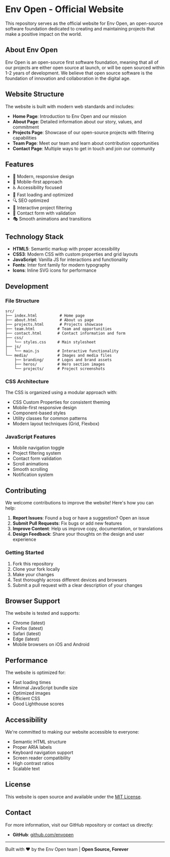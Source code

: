 # Env Open - Official Website

This repository serves as the official website for Env Open, an open-source software foundation dedicated to creating and maintaining projects that make a positive impact on the world.

## About Env Open

Env Open is an open-source first software foundation, meaning that all of our projects are either open source at launch, or will be open sourced within 1-2 years of development. We believe that open source software is the foundation of innovation and collaboration in the digital age.

## Website Structure

The website is built with modern web standards and includes:

- **Home Page**: Introduction to Env Open and our mission
- **About Page**: Detailed information about our story, values, and commitment
- **Projects Page**: Showcase of our open-source projects with filtering capabilities
- **Team Page**: Meet our team and learn about contribution opportunities
- **Contact Page**: Multiple ways to get in touch and join our community

## Features

- 🎨 Modern, responsive design
- 📱 Mobile-first approach
- ♿ Accessibility focused
- 🚀 Fast loading and optimized
- 🔍 SEO optimized
- 🎯 Interactive project filtering
- 📧 Contact form with validation
- 🎭 Smooth animations and transitions

## Technology Stack

- **HTML5**: Semantic markup with proper accessibility
- **CSS3**: Modern CSS with custom properties and grid layouts
- **JavaScript**: Vanilla JS for interactions and functionality
- **Fonts**: Inter font family for modern typography
- **Icons**: Inline SVG icons for performance

## Development

### File Structure

```
src/
├── index.html          # Home page
├── about.html          # About us page
├── projects.html       # Projects showcase
├── team.html          # Team and opportunities
├── contact.html       # Contact information and form
├── css/
│   └── styles.css     # Main stylesheet
├── js/
│   └── main.js        # Interactive functionality
└── media/             # Images and media files
    ├── branding/      # Logos and brand assets
    ├── heros/         # Hero section images
    └── projects/      # Project screenshots
```

### CSS Architecture

The CSS is organized using a modular approach with:

- CSS Custom Properties for consistent theming
- Mobile-first responsive design
- Component-based styles
- Utility classes for common patterns
- Modern layout techniques (Grid, Flexbox)

### JavaScript Features

- Mobile navigation toggle
- Project filtering system
- Contact form validation
- Scroll animations
- Smooth scrolling
- Notification system

## Contributing

We welcome contributions to improve the website! Here's how you can help:

1. **Report Issues**: Found a bug or have a suggestion? Open an issue
2. **Submit Pull Requests**: Fix bugs or add new features
3. **Improve Content**: Help us improve copy, documentation, or translations
4. **Design Feedback**: Share your thoughts on the design and user experience

### Getting Started

1. Fork this repository
2. Clone your fork locally
3. Make your changes
4. Test thoroughly across different devices and browsers
5. Submit a pull request with a clear description of your changes

## Browser Support

The website is tested and supports:

- Chrome (latest)
- Firefox (latest)
- Safari (latest)
- Edge (latest)
- Mobile browsers on iOS and Android

## Performance

The website is optimized for:

- Fast loading times
- Minimal JavaScript bundle size
- Optimized images
- Efficient CSS
- Good Lighthouse scores

## Accessibility

We're committed to making our website accessible to everyone:

- Semantic HTML structure
- Proper ARIA labels
- Keyboard navigation support
- Screen reader compatibility
- High contrast ratios
- Scalable text

## License

This website is open source and available under the [MIT License](LICENSE).

## Contact

For more information, visit our GitHub repository or contact us directly:

- **GitHub**: [github.com/envopen](https://github.com/envopen)

---

Built with ❤️ by the Env Open team | **Open Source, Forever**
